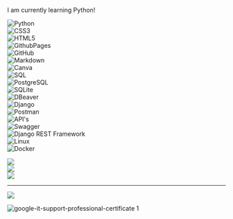 
I am currently learning Python!

![Python](https://img.shields.io/badge/python-3670A0?style=for-the-badge&logo=python&logoColor=ffdd54) <br>
![CSS3](https://img.shields.io/badge/css3-%231572B6.svg?style=for-the-badge&logo=css3&logoColor=white) <br>
![HTML5](https://img.shields.io/badge/html5-%23E34F26.svg?style=for-the-badge&logo=html5&logoColor=white) <br>
![GithubPages](https://img.shields.io/badge/github%20pages-121013?style=for-the-badge&logo=github&logoColor=white)<br> 
![GitHub](https://img.shields.io/badge/github-%23121011.svg?style=for-the-badge&logo=github&logoColor=white) <br>
![Markdown](https://img.shields.io/badge/markdown-%23000000.svg?style=for-the-badge&logo=markdown&logoColor=white) <br>
![Canva](https://img.shields.io/badge/Canva-%2300C4CC.svg?style=for-the-badge&logo=Canva&logoColor=white) <br>
![SQL](https://img.shields.io/badge/-SQL-003B57?style=for-the-badge&logo=database&logoColor=white)<br>
![PostgreSQL](https://img.shields.io/badge/PostgreSQL-blue?style=for-the-badge)<br>
![SQLite](https://img.shields.io/badge/SQLite-003B57?style=for-the-badge&logo=sqlite&logoColor=white)<br>
![DBeaver](https://img.shields.io/badge/DBeaver-%23000000?style=for-the-badge&logo=dbeaver&logoColor=white)<br>
![Django](https://img.shields.io/badge/Django-blue?style=for-the-badge)<br>
![Postman](https://img.shields.io/badge/Postman-%23FF6C37?style=for-the-badge&logo=postman&logoColor=white)<br>
![API's](https://img.shields.io/badge/API's-blue?style=for-the-badge)<br>
![Swagger](https://img.shields.io/badge/Swagger-API-blue?style=for-the-badge&logo=swagger&logoColor=white)<br>
![Django REST Framework](https://img.shields.io/badge/Django_REST_Framework-REST_API-green?style=for-the-badge&logo=django&logoColor=white)<br>
![Linux](https://img.shields.io/badge/Linux-OS-FCC624?style=for-the-badge&logo=linux&logoColor=black)<br>
![Docker](https://img.shields.io/badge/Docker-Container-2496ED?style=for-the-badge&logo=docker&logoColor=white)<br>













![](https://github-readme-stats.vercel.app/api?username=LeonZerr&theme=blueberry&hide_border=true&include_all_commits=true&count_private=true)<br/>
![](https://github-readme-streak-stats.herokuapp.com/?user=LeonZerr&theme=blueberry&hide_border=true)<br/>
![](https://github-readme-stats.vercel.app/api/top-langs/?username=LeonZerr&theme=blueberry&hide_border=true&include_all_commits=true&count_private=true&layout=compact)
	

---
[![](https://visitcount.itsvg.in/api?id=LeonZerr&icon=0&color=0)](https://visitcount.itsvg.in)

![google-it-support-professional-certificate 1](https://github.com/LeonZerr/LeonZerr/assets/169882053/40b5be52-bb53-4a26-aea6-f3e6de8516db)


<!-- Proudly created with GPRM ( https://gprm.itsvg.in ) -->

